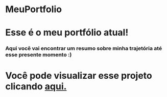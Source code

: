 # MeuPortfolio
<h1> Esse é o meu portfólio atual! </h1>

<h3> Aqui você vai encontrar um resumo sobre minha trajetória até esse presente momento :) </h3>
<h1> Você pode visualizar esse projeto clicando <a href="https://willianctti.github.io/MeuPortfolio/">aqui.</a>

